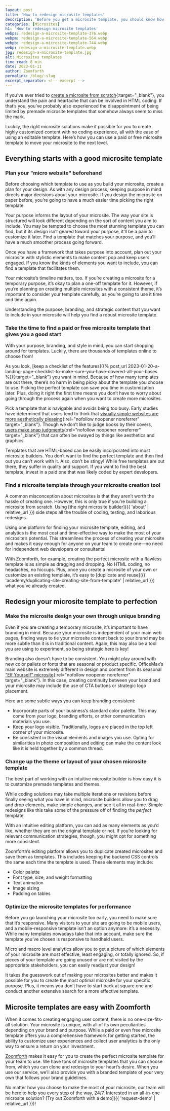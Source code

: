 ```yaml
---
layout: post
title: 'How to redesign microsite templates'
description: 'Before you get a microsite template, you should know how to redesign it and modify it to suit your specific functional and branding requirements'
categories: [Microsites]
h1: 'How to redesign microsite templates'
webps: redesign-a-microsite-template-376.webp
webpm: redesign-a-microsite-template-564.webp
webpb: redesign-a-microsite-template-744.webp
webp: redesign-a-microsite-template.webp
jpg: redesign-a-microsite-template.jpg
alt: Microsites templates
time_read: 8 min
date: 2023-01-11
author: Zoomforth
permalink: /blog/:slug
excerpt_separator: <!-- excerpt -->
---
```

If you’ve ever tried to [create a microsite from scratch]({{'blog/how-to-create-a-microsite'|relative_url}}){:target="_blank"}, you understand the pain and heartache that can be involved in HTML coding. If that’s you, you’ve probably also experienced the disappointment of being limited by premade microsite templates that somehow always seem to miss the mark.
<!-- excerpt -->

Luckily, the right microsite solutions make it possible for you to create highly customized content with no coding experience, all with the ease of using an editable template. Here’s how you can use a paid or free microsite template to move your microsite to the next level.

## Everything starts with a good microsite template

### Plan your "micro website" beforehand

Before choosing which template to use as you build your microsite, create a plan for your design. As with any design process, keeping purpose in mind directs major decisions about your microsite. If you design the microsite on paper before, you’re going to have a much easier time picking the right template.

Your purpose informs the layout of your microsite. The way your site is structured will look different depending on the sort of content you aim to include. You may be tempted to choose the most stunning template you can find, but if its design isn’t geared toward your purpose, it’ll be a pain to customize it later. Find a template that matches your purpose, and you’ll have a much smoother process going forward.

Once you have a framework that takes purpose into account, plan out your microsite with stylistic elements to make content pop and keep users engaged. If you know the kinds of elements you want to include, you can find a template that facilitates them.

Your microsite’s timeline matters, too. If you’re creating a microsite for a temporary purpose, it’s okay to plan a one-off template for it. However, if you’re planning on creating multiple microsites with a consistent theme, it’s important to consider your template carefully, as you’re going to use it time and time again.

Understanding the purpose, branding, and strategic content that you want to include in your microsite will help you find a robust microsite template.

### Take the time to find a paid or free microsite template that gives you a good start

With your purpose, branding, and style in mind, you can start shopping around for templates. Luckily, there are thousands of templates online to choose from!

As you look, [keep a checklist of the features]({% post_url 2023-01-20-a-landing-page-checklist-to-make-sure-you-have-covered-all-your-bases %}){:target="_blank"} you want in mind. Because of how many templates are out there, there’s no harm in being picky about the template you choose to use. Picking the perfect template can save you time in customization later. Plus, doing it right the first time means you don’t have to worry about going through the process again when you want to create more microsites.

Pick a template that is navigable and avoids being too busy. Early studies have determined that users tend to think that [visually simple websites are more aesthetically pleasing](https://www.searchenginejournal.com/psychological-benefits-simple-design-less-really/118906/){:rel="nofollow noopener noreferrer" target="_blank"}. Though we don’t like to judge books by their covers, [users make snap judgments](https://time.com/12933/what-you-think-you-know-about-the-web-is-wrong/){:rel="nofollow noopener noreferrer" target="_blank"} that can often be swayed by things like aesthetics and graphics.

Templates that are HTML-based can be easily incorporated into most microsite builders. You don’t want to find the perfect template and then find out you can’t work with it. Also, don’t be stingy! While free templates are out there, they suffer in quality and support. If you want to find the best template, invest in a paid one that was likely coded by expert developers.

### Find a microsite template through your microsite creation tool

A common misconception about microsites is that they aren’t worth the hassle of creating one. However, this is only true if you’re building a microsite from scratch. Using [the right microsite builder]({{ 'about' | relative_url }}) side steps all the trouble of coding, testing, and laborious redesigns.

Using one platform for finding your microsite template, editing, and analytics is the most cost and time-effective way to make the most of your microsite’s potential. This streamlines the process of creating your microsite and makes it easy enough for anyone on your team to create one—no need for independent web developers or consultants!

With Zoomforth, for example, creating the perfect microsite with a flawless template is as simple as dragging and dropping. No HTML coding, no headaches, no hiccups. Plus, once you create a microsite of your own or customize an existing template, it’s easy to [duplicate and reuse]({{ 'academy/duplicating-site-creating-site-from-template' | relative_url }}) what you’ve already created.

## Redesign your microsite template to perfection

### Make the microsite design your own through unique branding

Even if you are creating a temporary microsite, it’s important to have branding in mind. Because your microsite is independent of your main web pages, finding ways to tie your microsite content back to your brand may be more subtle than it is in traditional content. Again, this may also be a tool you are using to experiment, so being strategic here is key!

Branding also doesn’t have to be consistent. You might play around with new color pallets or fonts that are seasonal or product specific. OfficeMax’s main website is extremely different in design and content from its seasonal [“Elf Yourself” microsite](https://www.businesswire.com/news/home/20171121005569/en/Office-Depot-Elf-Yourself%C2%AE-App-Returns-with-New-Augmented-Reality-Technology-That-Brings-Elves-to-Life-Anywhere-Anytime){:rel="nofollow noopener noreferrer" target="_blank"}. In this case, creating continuity between your brand and your microsite may include the use of CTA buttons or strategic logo placement.

Here are some subtle ways you can keep branding consistent:

* Incorporate parts of your business’s standard color palette. This may come from your logo, branding efforts, or other communication materials you use.
* Keep your logo visible. Traditionally, logos are placed in the top left corner of your microsite.
* Be consistent in the visual elements and images you use. Opting for similarities in photo composition and editing can make the content look like it is held together by a common thread.

### Change up the theme or layout of your chosen microsite template

The best part of working with an intuitive microsite builder is how easy it is to customize premade templates and themes.

While coding solutions may take multiple iterations or revisions before finally seeing what you have in mind, microsite builders allow you to drag and drop elements, make simple changes, and see it all in real-time. Simple redesigns like this take some of the pressure off of finding the *perfect* template.

With an intuitive editing platform, you can add as many elements as you’d like, whether they are on the original template or not. If you’re looking for relevant communication strategies, though, you might opt for something more consistent.

Zoomforth’s editing platform allows you to duplicate created microsites and save them as templates. This includes keeping the backend CSS controls the same each time the template is used. These elements may include:

* Color palette
* Font type, size, and weight formatting
* Text animation
* Image sizing
* Padding on tables

### Optimize the microsite templates for performance

Before you go launching your microsite too early, you need to make sure that it’s responsive. Many visitors to your site are going to be mobile users, and a mobile-responsive template isn’t an option anymore: it’s a necessity. While many templates nowadays take that into account, make sure the template you’ve chosen is responsive to handheld users.

Micro and macro level analytics allow you to get a picture of which elements of your microsite are most effective, least engaging, or totally ignored. So, if pieces of your template are going unused or are not visited by the appropriate stakeholders, you can easily readjust your design!

It takes the guesswork out of making your microsites better and makes it possible for you to create the most optimal microsite for your specific purpose. Plus, it means you don’t have to start back at square one and conduct another extensive search for a more effective template.

## Microsite templates are easy with Zoomforth

When it comes to creating engaging user content, there is no one-size-fits-all solution. Your microsite is unique, with all of its own peculiarities depending on your brand and purpose. While a paid or even free microsite template offers you a comprehensive framework for getting started, the ability to customize user experiences and collect user analytics is the only way to ensure a return on your investment.

[Zoomforth]({{site.baseurl}}) makes it easy for you to create the perfect microsite template for your team to use. We have tons of microsite templates that you can choose from, which you can clone and redesign to your heart’s desire. When you use our service, we’ll also provide you with a branded template of your very own that follows your brand guidelines.

No matter how you choose to make the most of your microsite, our team will be here to help you every step of the way, 24/7. Interested in an all-in-one microsite solution? [Try out Zoomforth with a demo]({{ 'request-demo' | relative_url }})!
